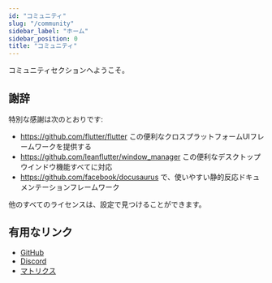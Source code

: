 ```yaml
---
id: "コミュニティ"
slug: "/community"
sidebar_label: "ホーム"
sidebar_position: 0
title: "コミュニティ"
---
```


コミュニティセクションへようこそ。

## 謝辞

特別な感謝は次のとおりです:

* <https://github.com/flutter/flutter> この便利なクロスプラットフォームUIフレームワークを提供する
* <https://github.com/leanflutter/window_manager> この便利なデスクトップウインドウ機能すべてに対応
* <https://github.com/facebook/docusaurus> で、使いやすい静的反応ドキュメンテーションフレームワーク

他のすべてのライセンスは、設定で見つけることができます。

## 有用なリンク

* [GitHub](https://github.com/LinwoodCloud/Flow)
* [Discord](https://go.linwood.dev/discord)
* [マトリクス](https://go.linwood.dev/matrix)
